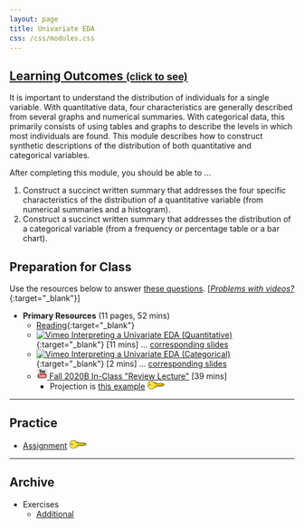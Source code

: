 ```yaml
---
layout: page
title: Univariate EDA
css: /css/modules.css
---
```


<div class="panel-group-ILOs">
  <div class="panel panel-default">
    <div class="panel-heading">
      <h2 class="panel-title">
        <a data-toggle="collapse" href="#ILOs">Learning Outcomes <small>(click to see)</small></a>
      </h2>
    </div>
    <div id="ILOs" class="panel-collapse collapse">
      <div class="panel-body">
It is important to understand the distribution of individuals for a single variable. With quantitative data, four characteristics are generally described from several graphs and numerical summaries. With categorical data, this primarily consists of using tables and graphs to describe the levels in which most individuals are found. This module describes how to construct synthetic descriptions of the distribution of both quantitative and categorical variables.

<p>After completing this module, you should be able to ...</p>

<ol>
  <li>Construct a succinct written summary that addresses the four specific characteristics of the distribution of a quantitative variable (from numerical summaries and a histogram).</li>
  <li>Construct a succinct written summary that addresses the distribution of a categorical variable (from a frequency or percentage table or a bar chart).</li>
</ol>
      </div>
    </div>
  </div>
</div>

## Preparation for Class

Use the resources below to answer [these questions](Prep/UnivEDA). [[*Problems with videos?*](../resources/FAQs/videos){:target="_blank"}]

* **Primary Resources** (11 pages, 52 mins)
  * [Reading](http://derekogle.com/Book107/UnivEDA.html){:target="_blank"}
  * [![Vimeo](../img/dhovid.png) Interpreting a Univariate EDA (Quantitative)](https://vimeo.com/user45324800/ueda-quantsum){:target="_blank"} [11 mins] ... [corresponding slides](PPT/UEDAQuant_PPT.pptx)
  * [![Vimeo](../img/dhovid.png) Interpreting a Univariate EDA (Categorical)](https://vimeo.com/user45324800/ueda-catsum){:target="_blank"} [2 mins] ... [corresponding slides](PPT/UEDACat_PPT.pptx)
  * [![YouTube](../img/youtube.png) Fall 2020B In-Class "Review Lecture"](https://youtu.be/noW3XtUvkSs) [39 mins]
    * Projection is [this example](CE/UnivEDA_CExmpl) [![Decoration](../img/key.png)](CE/KEY_UnivEDA_CExmpl)

----

## Practice

* [Assignment](CE/UnivEDA_CE1) [![Decoration](../img/key.png)](CE/KEY_UnivEDA_CE)

----

## Archive

* Exercises
  * [Additional](CE/UnivEDA_CE2)

